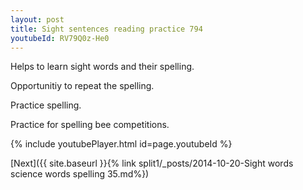 ```yaml
---
layout: post
title: Sight sentences reading practice 794
youtubeId: RV79Q0z-He0
---
```

 
 
Helps to learn sight words and their spelling.

Opportunitiy to repeat the spelling. 

Practice spelling. 
 
Practice for spelling bee competitions. 
 
{% include youtubePlayer.html id=page.youtubeId %}
 
 

[Next]({{ site.baseurl }}{% link  split1/_posts/2014-10-20-Sight words science words spelling 35.md%})
 
